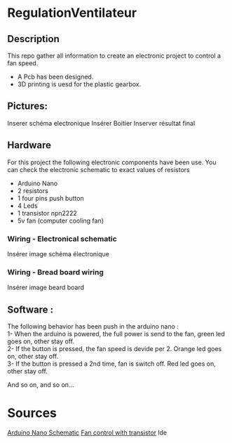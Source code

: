 # RegulationVentilateur

## Description
This repo gather all information to create an electronic project to control a fan speed.
- A Pcb has been designed. 
- 3D printing is uesd for the plastic gearbox.

## Pictures: 

Inserer schéma electronique
Insérer Boitier
Inserver résultat final 

## Hardware
For this  project the following electronic components have been use. You can check the electronic schematic to exact values of resistors
- Arduino Nano
- 2 resistors
- 1 four pins push button
- 4 Leds
- 1 transistor npn2222
- 5v fan (computer cooling fan)
### Wiring - Electronical schematic
Insérer image schéma électronique

### Wiring - Bread board wiring
Insérer image beard board

## Software : 
The following behavior has been push in the arduino nano :  
1- When the arduino is powered, the full power is send to the fan, green led goes on, other stay off.  
2- If the button is pressed, the fan speed is devide per 2. Orange led goes on, other stay off.  
3- If the button is pressed a 2nd time, fan is switch off. Red led goes on, other stay off.  

And so on, and so on... 


  
# Sources
[Arduino Nano Schematic](https://www.teachmemicro.com/wp-content/uploads/2019/06/Arduino-Nano-pinout.jpg)
[Fan control with transistor](https://www.instructables.com/PWM-Regulated-Fan-Based-on-CPU-Temperature-for-Ras/) lde
